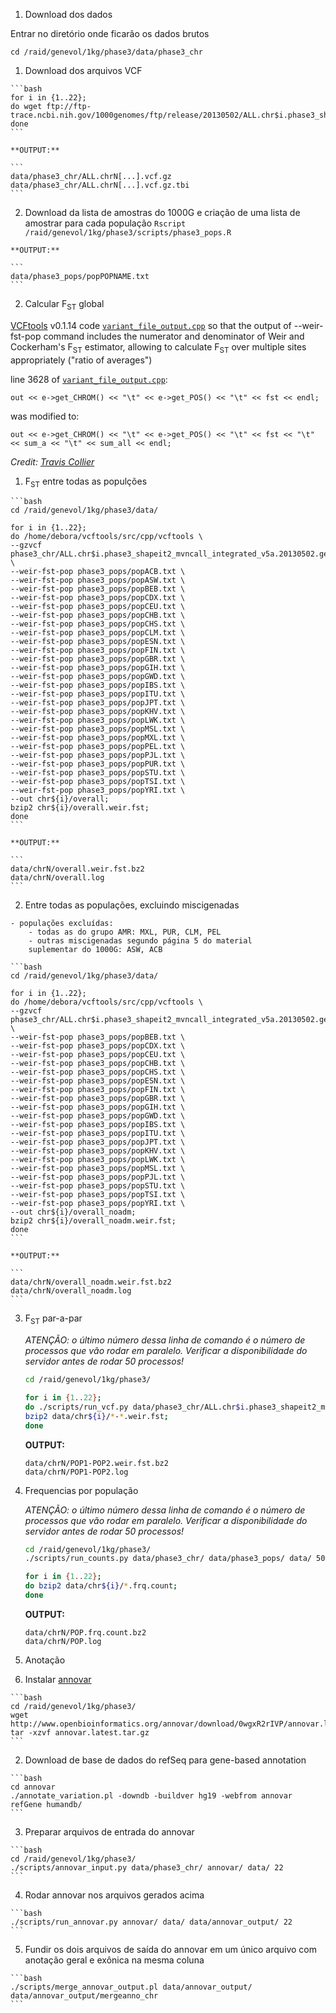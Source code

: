 1. Download dos dados

  Entrar no diretório onde ficarão os dados brutos

  `cd /raid/genevol/1kg/phase3/data/phase3_chr`

  1. Download dos arquivos VCF

    ```bash
    for i in {1..22};
    do wget ftp://ftp-trace.ncbi.nih.gov/1000genomes/ftp/release/20130502/ALL.chr$i.phase3_shapeit2_mvncall_integrated_v5a.20130502.genotypes.vcf.gz*;
    done
    ```

    **OUTPUT:**

    ```
    data/phase3_chr/ALL.chrN[...].vcf.gz
    data/phase3_chr/ALL.chrN[...].vcf.gz.tbi
    ```
  
  2. Download da lista de amostras do 1000G e 
  criação de uma lista de amostrar para cada população
    `Rscript /raid/genevol/1kg/phase3/scripts/phase3_pops.R`

    **OUTPUT:**

    ```
    data/phase3_pops/popPOPNAME.txt
    ```

2. Calcular F<sub>ST</sub> global
  
  [VCFtools](https://vcftools.github.io/index.html) v0.1.14 code
  [`variant_file_output.cpp`](https://github.com/vcftools/vcftools/blob/master/src/cpp/variant_file_output.cpp)
  so that the output of --weir-fst-pop command includes the numerator
  and denominator of Weir and Cockerham's F<sub>ST</sub> estimator, allowing
  to calculate F<sub>ST</sub> over multiple sites appropriately ("ratio of
  averages")

  line 3628 of [`variant_file_output.cpp`](https://github.com/vcftools/vcftools/blob/master/src/cpp/variant_file_output.cpp):
  
  `out << e->get_CHROM() << "\t" << e->get_POS() << "\t" << fst << endl;`
  
  was modified to:
  
  `out << e->get_CHROM() << "\t" << e->get_POS() << "\t" << fst << "\t" << sum_a << "\t" << sum_all << endl;`

  *Credit: [Travis Collier](http://sourceforge.net/p/vcftools/mailman/message/33927517/)*

  1. F<sub>ST</sub> entre todas as populções
    
    ```bash
    cd /raid/genevol/1kg/phase3/data/

    for i in {1..22};
    do /home/debora/vcftools/src/cpp/vcftools \
    --gzvcf phase3_chr/ALL.chr$i.phase3_shapeit2_mvncall_integrated_v5a.20130502.genotypes.vcf.gz \
    --weir-fst-pop phase3_pops/popACB.txt \
    --weir-fst-pop phase3_pops/popASW.txt \
    --weir-fst-pop phase3_pops/popBEB.txt \
    --weir-fst-pop phase3_pops/popCDX.txt \
    --weir-fst-pop phase3_pops/popCEU.txt \
    --weir-fst-pop phase3_pops/popCHB.txt \
    --weir-fst-pop phase3_pops/popCHS.txt \
    --weir-fst-pop phase3_pops/popCLM.txt \
    --weir-fst-pop phase3_pops/popESN.txt \
    --weir-fst-pop phase3_pops/popFIN.txt \
    --weir-fst-pop phase3_pops/popGBR.txt \
    --weir-fst-pop phase3_pops/popGIH.txt \
    --weir-fst-pop phase3_pops/popGWD.txt \
    --weir-fst-pop phase3_pops/popIBS.txt \
    --weir-fst-pop phase3_pops/popITU.txt \
    --weir-fst-pop phase3_pops/popJPT.txt \
    --weir-fst-pop phase3_pops/popKHV.txt \
    --weir-fst-pop phase3_pops/popLWK.txt \
    --weir-fst-pop phase3_pops/popMSL.txt \
    --weir-fst-pop phase3_pops/popMXL.txt \
    --weir-fst-pop phase3_pops/popPEL.txt \
    --weir-fst-pop phase3_pops/popPJL.txt \
    --weir-fst-pop phase3_pops/popPUR.txt \
    --weir-fst-pop phase3_pops/popSTU.txt \
    --weir-fst-pop phase3_pops/popTSI.txt \
    --weir-fst-pop phase3_pops/popYRI.txt \
    --out chr${i}/overall;
    bzip2 chr${i}/overall.weir.fst;
    done
    ```

    **OUTPUT:**

    ```
    data/chrN/overall.weir.fst.bz2
    data/chrN/overall.log
    ```
    
  2. Entre todas as populações, excluindo miscigenadas

    - populações excluídas:
        - todas as do grupo AMR: MXL, PUR, CLM, PEL
        - outras miscigenadas segundo página 5 do material
        suplementar do 1000G: ASW, ACB
    
    ```bash
    cd /raid/genevol/1kg/phase3/data/

    for i in {1..22};
    do /home/debora/vcftools/src/cpp/vcftools \
    --gzvcf phase3_chr/ALL.chr$i.phase3_shapeit2_mvncall_integrated_v5a.20130502.genotypes.vcf.gz \
    --weir-fst-pop phase3_pops/popBEB.txt \
    --weir-fst-pop phase3_pops/popCDX.txt \
    --weir-fst-pop phase3_pops/popCEU.txt \
    --weir-fst-pop phase3_pops/popCHB.txt \
    --weir-fst-pop phase3_pops/popCHS.txt \
    --weir-fst-pop phase3_pops/popESN.txt \
    --weir-fst-pop phase3_pops/popFIN.txt \
    --weir-fst-pop phase3_pops/popGBR.txt \
    --weir-fst-pop phase3_pops/popGIH.txt \
    --weir-fst-pop phase3_pops/popGWD.txt \
    --weir-fst-pop phase3_pops/popIBS.txt \
    --weir-fst-pop phase3_pops/popITU.txt \
    --weir-fst-pop phase3_pops/popJPT.txt \
    --weir-fst-pop phase3_pops/popKHV.txt \
    --weir-fst-pop phase3_pops/popLWK.txt \
    --weir-fst-pop phase3_pops/popMSL.txt \
    --weir-fst-pop phase3_pops/popPJL.txt \
    --weir-fst-pop phase3_pops/popSTU.txt \
    --weir-fst-pop phase3_pops/popTSI.txt \
    --weir-fst-pop phase3_pops/popYRI.txt \
    --out chr${i}/overall_noadm;
    bzip2 chr${i}/overall_noadm.weir.fst;
    done
    ```

    **OUTPUT:**

    ```
    data/chrN/overall_noadm.weir.fst.bz2
    data/chrN/overall_noadm.log
    ```
    
3. F<sub>ST</sub> par-a-par

    *ATENÇÃO: o último número dessa linha de comando é o número
    de processos que vão rodar em paralelo. Verificar a
    disponibilidade do servidor antes de rodar 50 processos!*

    ```bash
    cd /raid/genevol/1kg/phase3/
    
    for i in {1..22};
    do ./scripts/run_vcf.py data/phase3_chr/ALL.chr$i.phase3_shapeit2_mvncall_integrated_v5a.20130502.genotypes.vcf.gz data/phase3_pops/ data/chr${i} 50;
    bzip2 data/chr${i}/*-*.weir.fst;
    done
    ```

    **OUTPUT:**

    ```
    data/chrN/POP1-POP2.weir.fst.bz2
    data/chrN/POP1-POP2.log
    ```

4. Frequencias por população

    *ATENÇÃO: o último número dessa linha de comando é o número
    de processos que vão rodar em paralelo. Verificar a
    disponibilidade do servidor antes de rodar 50 processos!*

    ```bash
    cd /raid/genevol/1kg/phase3/
    ./scripts/run_counts.py data/phase3_chr/ data/phase3_pops/ data/ 50
    
    for i in {1..22};
    do bzip2 data/chr${i}/*.frq.count;
    done
    ```

    **OUTPUT:**

    ```
    data/chrN/POP.frq.count.bz2
    data/chrN/POP.log
    ```

5. Anotação

  1. Instalar [annovar](http://doc-openbio.readthedocs.org/projects/annovar/en/latest/)
    
    ```bash
    cd /raid/genevol/1kg/phase3/
    wget http://www.openbioinformatics.org/annovar/download/0wgxR2rIVP/annovar.latest.tar.gz
    tar -xzvf annovar.latest.tar.gz
    ```

  2. Download de base de dados do refSeq para gene-based annotation
  
    ```bash
    cd annovar
    ./annotate_variation.pl -downdb -buildver hg19 -webfrom annovar refGene humandb/
    ```

  3. Preparar arquivos de entrada do annovar

    ```bash
    cd /raid/genevol/1kg/phase3/
    ./scripts/annovar_input.py data/phase3_chr/ annovar/ data/ 22
    ```

  4. Rodar annovar nos arquivos gerados acima

    ```bash
    ./scripts/run_annovar.py annovar/ data/ data/annovar_output/ 22
    ```

  5. Fundir os dois arquivos de saída do annovar em um único arquivo
  com anotação geral e exônica na mesma coluna

    ```bash
    ./scripts/merge_annovar_output.pl data/annovar_output/ data/annovar_output/mergeanno_chr
    ```
